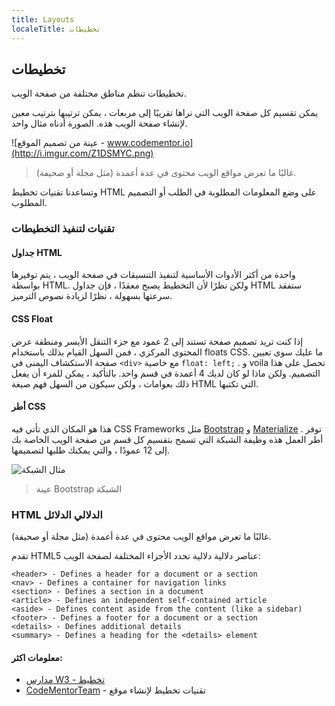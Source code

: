 ```yaml
---
title: Layouts
localeTitle: تخطيطات
---
```

## تخطيطات

تخطيطات تنظم مناطق مختلفة من صفحة الويب.

يمكن تقسيم كل صفحة الويب التي نراها تقريبًا إلى مربعات ، يمكن ترتيبها بترتيب معين لإنشاء صفحة الويب هذه. الصورة أدناه مثال واحد.

![عينة من تصميم الموقع - www.codementor.io](http://i.imgur.com/Z1DSMYC.png)

> غالبًا ما تعرض مواقع الويب محتوى في عدة أعمدة (مثل مجلة أو صحيفة).

وتساعدنا تقنيات تخطيط HTML على وضع المعلومات المطلوبة في الطلب أو التصميم المطلوب.

### تقنيات لتنفيذ التخطيطات

#### جداول HTML

واحدة من أكثر الأدوات الأساسية لتنفيذ التنسيقات في صفحة الويب ، يتم توفيرها بواسطة HTML. ولكن نظرًا لأن التخطيط يصبح معقدًا ، فإن جداول HTML ستفقد سرعتها بسهولة ، نظرًا لزيادة نصوص الترميز.

#### CSS Float

إذا كنت تريد تصميم صفحة تستند إلى 2 عمود مع جزء التنقل الأيسر ومنطقة عرض المحتوى المركزي ، فمن السهل القيام بذلك باستخدام floats CSS. ما عليك سوى تعيين صفحة الاستكشاف اليمنى في `<div>` مع خاصية `float: left;` . و voila تحصل على هذا التصميم. ولكن ماذا لو كان لديك 4 أعمدة في قسم واحد. بالتأكيد ، يمكن للمرء أن يفعل ذلك بعوامات ، ولكن سيكون من السهل فهم صيغة HTML التي تكتبها.

#### أطر CSS

هذا هو المكان الذي تأتي فيه CSS Frameworks مثل [Bootstrap](http://getbootstrap.com/) و [Materialize](http://materializecss.com/) . توفر أطر العمل هذه وظيفة الشبكة التي تسمح بتقسيم كل قسم من صفحة الويب الخاصة بك إلى 12 عمودًا ، والتي يمكنك طلبها لتصميمها.

![مثال الشبكة](http://blog.gridbox.io/wp-content/uploads/2018/01/download-1-1024x271.png)

> عينة Bootstrap الشبكة

### HTML الدلالي الدلائل

غالبًا ما تعرض مواقع الويب محتوى في عدة أعمدة (مثل مجلة أو صحيفة).

تقدم HTML5 عناصر دلالية دلالية تحدد الأجزاء المختلفة لصفحة الويب:

```
<header> - Defines a header for a document or a section
<nav> - Defines a container for navigation links
<section> - Defines a section in a document
<article> - Defines an independent self-contained article
<aside> - Defines content aside from the content (like a sidebar)
<footer> - Defines a footer for a document or a section
<details> - Defines additional details
<summary> - Defines a heading for the <details> element
``` 

#### معلومات اكثر:

*   [مدارس W3 - تخطيط](https://www.w3schools.com/html/html_layout.asp)
*   [CodeMentorTeam](https://www.codementor.io/codementorteam/4-different-html-css-layout-techniques-to-create-a-site-85i9t1x34) - تقنيات تخطيط لإنشاء موقع